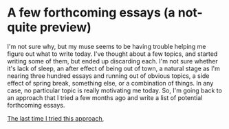 A few forthcoming essays (a not-quite preview)
==============================================

I'm not sure why, but my muse seems to be having trouble helping me
figure out what to write today.  I've thought about a few topics, and
started writing some of them, but ended up discarding each.  I'm not sure
whether it's lack of sleep, an after effect of being out of town, a
natural stage as I'm nearing three hundred essays and running out of 
obvious topics, a side effect of spring break, something else, or
a combination of things.  In any case, no particular topic is really
motivating me today.  So, I'm going back to an approach that I tried
a few months ago and write a list of potential forthcoming essays.

[The last time I tried this approach](forthcoming-146), 
